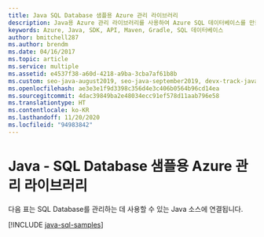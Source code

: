 ```yaml
---
title: Java SQL Database 샘플용 Azure 관리 라이브러리
description: Java용 Azure 관리 라이브러리를 사용하여 Azure SQL 데이터베이스를 만들고 업데이트하기 위한 샘플 코드를 얻습니다.
keywords: Azure, Java, SDK, API, Maven, Gradle, SQL 데이터베이스
author: bmitchell287
ms.author: brendm
ms.date: 04/16/2017
ms.topic: article
ms.service: multiple
ms.assetid: e4537f38-a60d-4218-a9ba-3cba7af61b8b
ms.custom: seo-java-august2019, seo-java-september2019, devx-track-java
ms.openlocfilehash: ae3e3e1f9d3398c356d4e3c406b0564b96cd14ea
ms.sourcegitcommit: 4dac39849ba2e48034ecc91ef578d11aab796e58
ms.translationtype: HT
ms.contentlocale: ko-KR
ms.lasthandoff: 11/20/2020
ms.locfileid: "94983842"
---
```

# <a name="azure-management-libraries-for-java---sql-database-samples"></a>Java - SQL Database 샘플용 Azure 관리 라이브러리

다음 표는 SQL Database를 관리하는 데 사용할 수 있는 Java 소스에 연결됩니다.

[!INCLUDE [java-sql-samples](includes/java-sql-samples.md)]